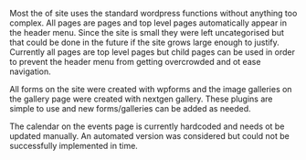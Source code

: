 Most the of site uses the standard wordpress functions without anything too complex. All pages are pages and top level pages automatically appear in the header menu. Since the site is small they were left uncategorised but that could be done in the future if the site grows large enough to justify. Currently all pages are top level pages but child pages can be used in order to prevent the header menu from getting overcrowded and ot ease navigation.

All forms on the site were created with wpforms and the image galleries on the gallery page were created with nextgen gallery. These plugins are simple to use and new forms/galleries can be added as needed. 

The calendar on the events page is currently hardcoded and needs ot be updated manually. An automated version was considered but could not be successfully implemented in time.
